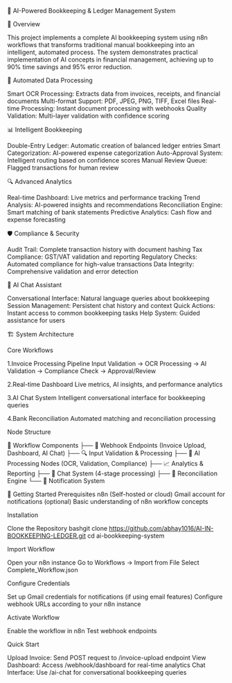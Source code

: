 🤖 AI-Powered Bookkeeping & Ledger Management System

🌟 Overview

This project implements a complete AI bookkeeping system using n8n workflows that transforms traditional manual bookkeeping into an intelligent, automated process. The system demonstrates practical implementation of AI concepts in financial management, achieving up to 90% time savings and 95% error reduction.

🔄 Automated Data Processing

Smart OCR Processing: Extracts data from invoices, receipts, and financial documents
Multi-format Support: PDF, JPEG, PNG, TIFF, Excel files
Real-time Processing: Instant document processing with webhooks
Quality Validation: Multi-layer validation with confidence scoring

📊 Intelligent Bookkeeping

Double-Entry Ledger: Automatic creation of balanced ledger entries
Smart Categorization: AI-powered expense categorization
Auto-Approval System: Intelligent routing based on confidence scores
Manual Review Queue: Flagged transactions for human review

🔍 Advanced Analytics

Real-time Dashboard: Live metrics and performance tracking
Trend Analysis: AI-powered insights and recommendations
Reconciliation Engine: Smart matching of bank statements
Predictive Analytics: Cash flow and expense forecasting

🛡️ Compliance & Security

Audit Trail: Complete transaction history with document hashing
Tax Compliance: GST/VAT validation and reporting
Regulatory Checks: Automated compliance for high-value transactions
Data Integrity: Comprehensive validation and error detection

💬 AI Chat Assistant

Conversational Interface: Natural language queries about bookkeeping
Session Management: Persistent chat history and context
Quick Actions: Instant access to common bookkeeping tasks
Help System: Guided assistance for users

🏗️ System Architecture

Core Workflows

1.Invoice Processing Pipeline
Input Validation → OCR Processing → AI Validation → Compliance Check → Approval/Review

2.Real-time Dashboard
Live metrics, AI insights, and performance analytics

3.AI Chat System
Intelligent conversational interface for bookkeeping queries

4.Bank Reconciliation
Automated matching and reconciliation processing


Node Structure

📁 Workflow Components
├── 🔗 Webhook Endpoints (Invoice Upload, Dashboard, AI Chat)
├── 🔍 Input Validation & Processing
├── 🤖 AI Processing Nodes (OCR, Validation, Compliance)
├── 📈 Analytics & Reporting
├── 💬 Chat System (4-stage processing)
├── 🔄 Reconciliation Engine
└── 📧 Notification System

🚀 Getting Started
Prerequisites
n8n (Self-hosted or cloud)
Gmail account for notifications (optional)
Basic understanding of n8n workflow concepts

Installation

Clone the Repository
bashgit clone https://github.com/abhay1016/AI-IN-BOOKKEEPING-LEDGER.git
cd ai-bookkeeping-system

Import Workflow

Open your n8n instance
Go to Workflows → Import from File
Select Complete_Workflow.json


Configure Credentials

Set up Gmail credentials for notifications (if using email features)
Configure webhook URLs according to your n8n instance


Activate Workflow

Enable the workflow in n8n
Test webhook endpoints

Quick Start

Upload Invoice: Send POST request to /invoice-upload endpoint
View Dashboard: Access /webhook/dashboard for real-time analytics
Chat Interface: Use /ai-chat for conversational bookkeeping queries
